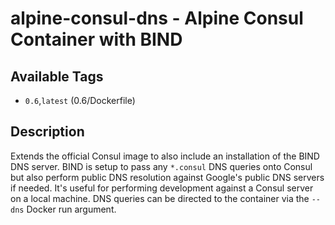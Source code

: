 # alpine-consul-dns - Alpine Consul Container with BIND

## Available Tags

* ```0.6```,```latest``` (0.6/Dockerfile)

## Description
Extends the official Consul image to also include an installation of the BIND DNS server. BIND is setup to pass any ```*.consul``` DNS queries onto Consul but also perform public DNS resolution against Google's public DNS servers if needed. It's useful for performing development against a Consul server on a local machine. DNS queries can be directed to the container via the ```--dns``` Docker run argument.